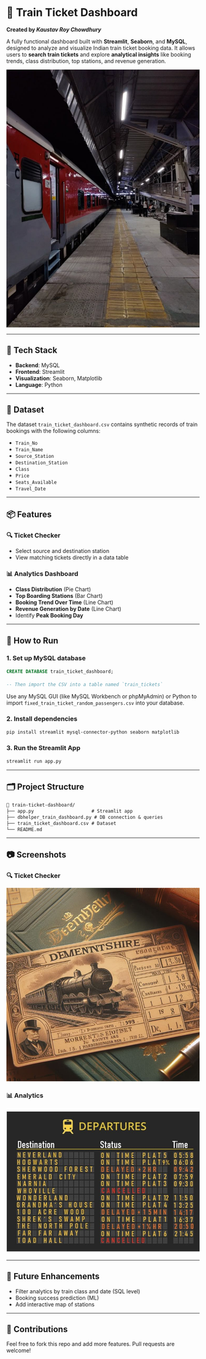
# 🚆 Train Ticket Dashboard

**Created by _Kaustav Roy Chowdhury_**

A fully functional dashboard built with **Streamlit**, **Seaborn**, and **MySQL**, designed to analyze and visualize Indian train ticket booking data. It allows users to **search train tickets** and explore **analytical insights** like booking trends, class distribution, top stations, and revenue generation.

![Dashboard Preview](train_image.jpg)

---

## 🔧 Tech Stack

- **Backend**: MySQL
- **Frontend**: Streamlit
- **Visualization**: Seaborn, Matplotlib
- **Language**: Python

---

## 📁 Dataset

The dataset `train_ticket_dashboard.csv` contains synthetic records of train bookings with the following columns:

- `Train_No`
- `Train_Name`
- `Source_Station`
- `Destination_Station`
- `Class`
- `Price`
- `Seats_Available`
- `Travel_Date`

---

## 📦 Features

### 🔍 Ticket Checker

- Select source and destination station
- View matching tickets directly in a data table

### 📊 Analytics Dashboard

- **Class Distribution** (Pie Chart)
- **Top Boarding Stations** (Bar Chart)
- **Booking Trend Over Time** (Line Chart)
- **Revenue Generation by Date** (Line Chart)
- Identify **Peak Booking Day**

---

## 🚀 How to Run

### 1. Set up MySQL database

```sql
CREATE DATABASE train_ticket_dashboard;

-- Then import the CSV into a table named `train_tickets`
```

Use any MySQL GUI (like MySQL Workbench or phpMyAdmin) or Python to import `fixed_train_ticket_random_passengers.csv` into your database.

### 2. Install dependencies

```bash
pip install streamlit mysql-connector-python seaborn matplotlib
```

### 3. Run the Streamlit App

```bash
streamlit run app.py
```

---

## 🗂️ Project Structure

```
📁 train-ticket-dashboard/
├── app.py                     # Streamlit app
├── dbhelper_train_dashboard.py # DB connection & queries
├── train_ticket_dashboard.csv # Dataset
└── README.md
```

---

## 📷 Screenshots

### 🔍 Ticket Checker  
![Ticket Checker](train_tickets.jpg)

### 📊 Analytics  
![Analytics](train_analytics.jpg)

---

## 📌 Future Enhancements

- Filter analytics by train class and date (SQL level)
- Booking success prediction (ML)
- Add interactive map of stations

---

## 🤝 Contributions

Feel free to fork this repo and add more features. Pull requests are welcome!

